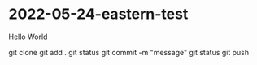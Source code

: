 # 2022-05-24-eastern-test
Hello World

git clone <url>
git add .
git status
git commit -m "message"
git status
git push